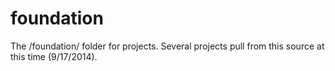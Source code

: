 foundation
==========

The /foundation/ folder for projects. Several projects pull from this source at this time (9/17/2014).
